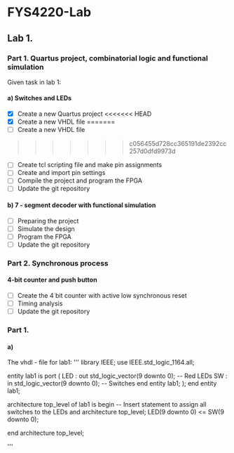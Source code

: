 # FYS4220-Lab

## Lab 1.

### Part 1. Quartus project, combinatorial logic and functional simulation

Given task in lab 1:
#### a) Switches and LEDs

- [x] Create a new Quartus project
<<<<<<< HEAD
- [x] Create a new VHDL file
=======
- [ ] Create a new VHDL file
>>>>>>> c056455d728cc365191de2392cc257d0dfd9973d
- [ ] Create tcl scripting file and make pin assignments
- [ ] Create and import pin settings
- [ ] Compile the project and program the FPGA
- [ ] Update the git repository

#### b) 7 - segment decoder with functional simulation

- [ ] Preparing the project
- [ ] Simulate the design
- [ ] Program the FPGA
- [ ] Update the git repository

### Part 2. Synchronous process

#### 4-bit counter and push button

- [ ] Create the 4 bit counter with active low synchronous reset
- [ ] Timing analysis
- [ ] Update the git repository

### Part 1.
#### a)

The vhdl - file for lab1:
'''
library IEEE;
use IEEE.std_logic_1164.all;

entity lab1 is
  port (
    LED : out std_logic_vector(9 downto 0);     -- Red LEDs
    SW : in std_logic_vector(9 downto 0);       -- Switches end entity lab1;
    );
end entity lab1;

architecture top_level of lab1 is
begin
  -- Insert statement to assign all switches to the LEDs and architecture top_level;
  LED(9 downto 0) <= SW(9 downto 0);

end architecture top_level;

'''



